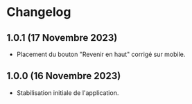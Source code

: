 # Changelog

## 1.0.1 (17 Novembre 2023)

- Placement du bouton "Revenir en haut" corrigé sur mobile.

## 1.0.0 (16 Novembre 2023)

- Stabilisation initiale de l'application.
